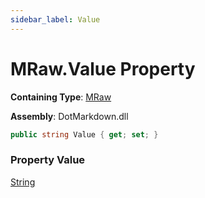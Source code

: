 ```yaml
---
sidebar_label: Value
---
```


# MRaw\.Value Property

**Containing Type**: [MRaw](../index.md)

**Assembly**: DotMarkdown\.dll

```csharp
public string Value { get; set; }
```

### Property Value

[String](https://docs.microsoft.com/en-us/dotnet/api/system.string)

